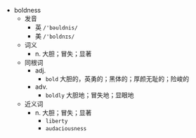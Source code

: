 - boldness
  - 发音
    - 英 `/'bəuldnis/`
    - 美 `/'boldnɪs/`
  - 词义
    - n. 大胆；冒失；显著
  - 同根词
    - adj.
      - `bold` 大胆的，英勇的；黑体的；厚颜无耻的；险峻的
    - adv.
      - `boldly` 大胆地；冒失地；显眼地
  - 近义词
    - n. 大胆；冒失；显著
      - `liberty`
      - `audaciousness`
